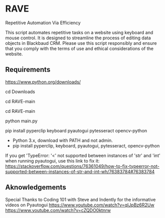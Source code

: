 # RAVE

Repetitive Automation Via Efficiency

This script automates repetitive tasks on a website using keyboard and mouse control. It is designed to streamline the process of editing data objects in Blackbaud CRM. Please use this script responsibly and ensure that you comply with the terms of use and ethical considerations of the website.

## Requirements

<https://www.python.org/downloads/>

cd Downloads

cd RAVE-main

cd RAVE-main

python main.py

pip install pyperclip keyboard pyautogui pytesseract opencv-python

- Python 3.x, download with PATH and not admin.
- pip install pyperclip, keyboard, pyautogui, pytesseract, opencv-python

If you get 'TypeError: '<' not supported between instances of 'str' and 'int' when running pyautogui, use this link to fix it: <https://stackoverflow.com/questions/76361049/how-to-fix-typeerror-not-supported-between-instances-of-str-and-int-wh/76383784#76383784>

## Aknowledgements

Special Thanks to Coding 101 with Steve and Indently for the informative videos on Pyautogui
<https://www.youtube.com/watch?v=qIJpBz6R2Uw>
<https://www.youtube.com/watch?v=cZQDO0ktnrw>
